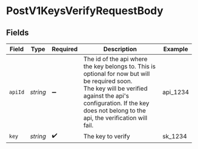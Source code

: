 # PostV1KeysVerifyRequestBody


## Fields

| Field                                                                                                                                                                                                                        | Type                                                                                                                                                                                                                         | Required                                                                                                                                                                                                                     | Description                                                                                                                                                                                                                  | Example                                                                                                                                                                                                                      |
| ---------------------------------------------------------------------------------------------------------------------------------------------------------------------------------------------------------------------------- | ---------------------------------------------------------------------------------------------------------------------------------------------------------------------------------------------------------------------------- | ---------------------------------------------------------------------------------------------------------------------------------------------------------------------------------------------------------------------------- | ---------------------------------------------------------------------------------------------------------------------------------------------------------------------------------------------------------------------------- | ---------------------------------------------------------------------------------------------------------------------------------------------------------------------------------------------------------------------------- |
| `apiId`                                                                                                                                                                                                                      | *string*                                                                                                                                                                                                                     | :heavy_minus_sign:                                                                                                                                                                                                           | The id of the api where the key belongs to. This is optional for now but will be required soon.<br/>The key will be verified against the api's configuration. If the key does not belong to the api, the verification will fail. | api_1234                                                                                                                                                                                                                     |
| `key`                                                                                                                                                                                                                        | *string*                                                                                                                                                                                                                     | :heavy_check_mark:                                                                                                                                                                                                           | The key to verify                                                                                                                                                                                                            | sk_1234                                                                                                                                                                                                                      |